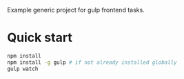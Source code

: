 Example generic project for gulp frontend tasks.

# Quick start

```bash
npm install
npm install -g gulp # if not already installed globally
gulp watch
```
